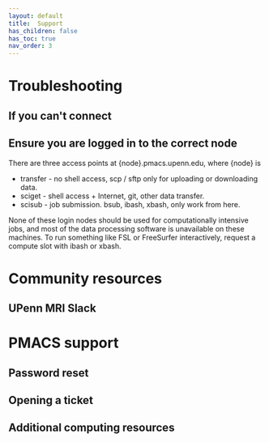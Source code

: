 ```yaml
---
layout: default
title:  Support
has_children: false
has_toc: true
nav_order: 3
---
```


# Troubleshooting

## If you can't connect

## Ensure you are logged in to the correct node

There are three access points at {node}.pmacs.upenn.edu, where {node} is

* transfer - no shell access, scp / sftp only for uploading or downloading data.
* sciget - shell access + Internet, git, other data transfer.
* scisub - job submission. bsub, ibash, xbash, only work from here.

None of these login nodes should be used for computationally intensive jobs, and
most of the data processing software is unavailable on these machines. To run
something like FSL or FreeSurfer interactively, request a compute slot with
ibash or xbash.


# Community resources

## UPenn MRI Slack

# PMACS support

## Password reset

## Opening a ticket

## Additional computing resources

